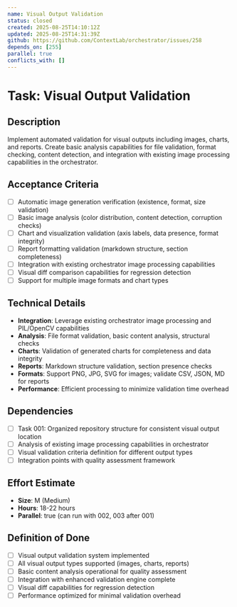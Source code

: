 ```yaml
---
name: Visual Output Validation
status: closed
created: 2025-08-25T14:10:12Z
updated: 2025-08-25T14:31:39Z
github: https://github.com/ContextLab/orchestrator/issues/258
depends_on: [255]
parallel: true
conflicts_with: []
---
```


# Task: Visual Output Validation

## Description
Implement automated validation for visual outputs including images, charts, and reports. Create basic analysis capabilities for file validation, format checking, content detection, and integration with existing image processing capabilities in the orchestrator.

## Acceptance Criteria
- [ ] Automatic image generation verification (existence, format, size validation)
- [ ] Basic image analysis (color distribution, content detection, corruption checks)
- [ ] Chart and visualization validation (axis labels, data presence, format integrity)
- [ ] Report formatting validation (markdown structure, section completeness)
- [ ] Integration with existing orchestrator image processing capabilities
- [ ] Visual diff comparison capabilities for regression detection
- [ ] Support for multiple image formats and chart types

## Technical Details
- **Integration**: Leverage existing orchestrator image processing and PIL/OpenCV capabilities
- **Analysis**: File format validation, basic content analysis, structural checks
- **Charts**: Validation of generated charts for completeness and data integrity
- **Reports**: Markdown structure validation, section presence checks
- **Formats**: Support PNG, JPG, SVG for images; validate CSV, JSON, MD for reports
- **Performance**: Efficient processing to minimize validation time overhead

## Dependencies
- [ ] Task 001: Organized repository structure for consistent visual output location
- [ ] Analysis of existing image processing capabilities in orchestrator
- [ ] Visual validation criteria definition for different output types
- [ ] Integration points with quality assessment framework

## Effort Estimate
- **Size**: M (Medium)
- **Hours**: 18-22 hours  
- **Parallel**: true (can run with 002, 003 after 001)

## Definition of Done
- [ ] Visual output validation system implemented
- [ ] All visual output types supported (images, charts, reports)
- [ ] Basic content analysis operational for quality assessment
- [ ] Integration with enhanced validation engine complete
- [ ] Visual diff capabilities for regression detection
- [ ] Performance optimized for minimal validation overhead
